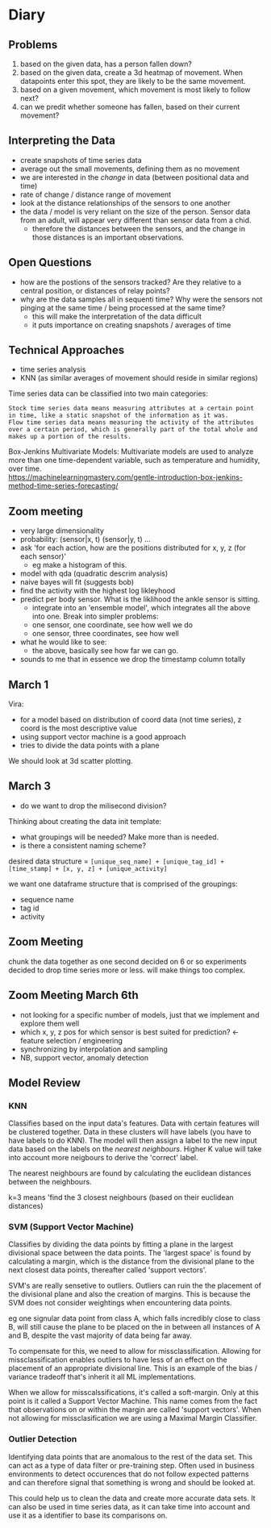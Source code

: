 # Diary

## Problems

1. based on the given data, has a person fallen down?
2. based on the given data, create a 3d heatmap of movement. When datapoints enter this spot, they are likely to be the same movement.
3. based on a given movement, which movement is most likely to follow next?
4. can we predit whether someone has fallen, based on their current movement?

## Interpreting the Data

- create snapshots of time series data 
- average out the small movements, defining them as no movement
- we are interested in the *change* in data (between positional data and time)
- rate of change / distance range of movement
- look at the distance relationships of the sensors to one another
- the data / model is very reliant on the size of the person. Sensor data from an adult, will appear very different than sensor data from a chid.
    - therefore the distances between the sensors, and the change in those distances is an important observations.

## Open Questions

- how are the postions of the sensors tracked? Are they relative to a central position, or distances of relay points?
- why are the data samples all in sequenti time? Why were the sensors not pinging at the same time / being processed at the same time?
    - this will make the interpretation of the data difficult
    - it puts importance on creating snapshots / averages of time

## Technical Approaches

- time series analysis
- KNN (as similar averages of movement should reside in similar regions)

Time series data can be classified into two main categories:

    Stock time series data means measuring attributes at a certain point in time, like a static snapshot of the information as it was.
    Flow time series data means measuring the activity of the attributes over a certain period, which is generally part of the total whole and makes up a portion of the results.

Box-Jenkins Multivariate Models: Multivariate models are used to analyze more than one time-dependent variable, such as temperature and humidity, over time.   
https://machinelearningmastery.com/gentle-introduction-box-jenkins-method-time-series-forecasting/  

## Zoom meeting
- very large dimensionality
- probability:
    (sensor|x, t)
    (sensor|y, t)
    ...
- ask 'for each action, how are the positions distributed for x, y, z (for each sensor)'
    - eg make a histogram of this.
- model with qda (quadratic descrim analysis)
- naive bayes will fit (suggests bob)
- find the activity with the highest log likleyhood
- predict per body sensor. What is the liklihood the ankle sensor is sitting.
    - integrate into an 'ensemble model', which integrates all the above into one. 
Break into simpler problems:
    - one sensor, one coordinate, see how well we do
    - one sensor, three coordinates, see how well
- what he would like to see:
    - the above, basically see how far we can go.
- sounds to me that in essence we drop the timestamp column totally

## March 1

Vira:    
- for a model based on distribution of coord data (not time series), z coord is the most descriptive value
- using support vector machine is a good approach
- tries to divide the data points with a plane

We should look at 3d scatter plotting.


## March 3

- do we want to drop the milisecond division?

Thinking about creating the data init template:
- what groupings will be needed? Make more than is needed.
- is there a consistent naming scheme?

desired data structure = `[unique_seq_name] + [unique_tag_id] + [time_stamp] + [x, y, z] + [unique_activity]`

we want one dataframe structure that is comprised of the groupings:
- sequence name
- tag id
- activity

## Zoom Meeting

chunk the data together as one second
decided on 6 or so experiments
decided to drop time series more or less. will make things too complex.

## Zoom Meeting March 6th

- not looking for a specific number of models, just that we implement and explore them well
- which x, y, z pos for which sensor is best suited for prediction? <- feature selection / engineering
- synchronizing by interpolation and sampling
- NB, support vector, anomaly detection

## Model Review

### KNN

Classifies based on the input data's features. Data with certain features will be clustered together. Data in 
these clusters will have labels (you have to have labels to do KNN). The model will then assign a label to 
the new input data based on the labels on the *nearest neighbours*. Higher K value will take into account more 
neigbours to derive the 'correct' label. 

The nearest neighbours are found by calculating the euclidean distances between the neighbours. 

k=3 means 'find the 3 closest neighbours (based on their euclidean distances)

### SVM (Support Vector Machine)

Classifies by dividing the data points by fitting a plane in the largest divisional space between the data points. 
The 'largest space' is found by calculating a margin, which is the distance from the divisional plane to 
the next closest data points, thereafter called 'support vectors'. 

SVM's are really sensetive to outliers. Outliers can ruin the the placement of the divisional plane and also the 
creation of margins. This is because the SVM does not consider weightings when encountering data points. 

eg one signular data point from class A, which falls incredibly close to class B, will still cause the plane to be placed on the 
in between all instances of A and B, despite the vast majority of data being far away.

To compensate for this, we need to allow for missclassification. Allowing for missclassification enables outliers to 
have less of an effect on the placement of an appropriate divisional line. This is an example of the bias / variance 
tradeoff that's inherit it all ML implementations.

When we allow for misscalssifications, it's called a soft-margin. Only at this point is it called a Support Vector Machine. 
This name comes from the fact that observations on or within the margin are called 'support vectors'. 
When not allowing for missclasification we are using a Maximal Margin Classifier.


### Outlier Detection

Identifying data points that are anomalous to the rest of the data set. This can act as a type of data 
filter or pre-training step. Often used in business environments to detect occurences that do not follow 
expected patterns and can therefore signal that something is wrong and should be looked at.

This could help us to clean the data and create more accurate data sets. 
It can also be used in time series data, as it can take time into account and use it as a identifier to 
base its comparisons on.
